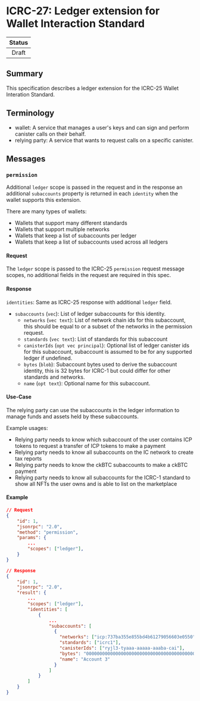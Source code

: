 # ICRC-27: Ledger extension for Wallet Interaction Standard

| Status |
|:------:|
| Draft  |

## Summary

This specification describes a ledger extension for the ICRC-25 Wallet Interation Standard.

## Terminology

* wallet: A service that manages a user's keys and can sign and perform canister calls on their behalf.
* relying party: A service that wants to request calls on a specific canister.

## Messages

### `permission`

Additional `ledger` scope is passed in the request and in the response an additional `subaccounts` property is returned in each `identity` when the wallet supports this extension.

There are many types of wallets:
- Wallets that support many different standards
- Wallets that support multiple networks
- Wallets that keep a list of subaccounts per ledger
- Wallets that keep a list of subaccounts used across all ledgers

#### Request

The `ledger` scope is passed to the ICRC-25 `permission` request message scopes, no additional fields in the request are required in this spec.

#### Response

`identities`: Same as ICRC-25 response with additional `ledger` field.
  - `subaccounts` (`vec`): List of ledger subaccounts for this identity.
    - `networks` (`vec text`): List of network chain ids for this subaccount, this should be equal to or a subset of the networks in the permission request.
    - `standards` (`vec text`): List of standards for this subaccount
    - `canisterIds` (`opt vec principal`): Optional list of ledger canister ids for this subaccount, subaccount is assumed to be for any supported ledger if undefined.
    - `bytes` (`blob`): Subaccount bytes used to derive the subaccount identity, this is 32 bytes for ICRC-1 but could differ for other standards and networks.
    - `name` (`opt text`): Optional name for this subaccount.

#### Use-Case

The relying party can use the subaccounts in the ledger information to manage funds and assets held by these subaccounts.

Example usages:
- Relying party needs to know which subaccount of the user contains ICP tokens to request a transfer of ICP tokens to make a payment
- Relying party needs to know all subaccounts on the IC network to create tax reports
- Relying party needs to know the ckBTC subaccounts to make a ckBTC payment
- Relying party needs to know all subaccounts for the ICRC-1 standard to show all NFTs the user owns and is able to list on the marketplace

#### Example

```json
// Request
{
    "id": 1,
    "jsonrpc": "2.0",
    "method": "permission",
    "params": {
        ...
        "scopes": ["ledger"],
    }
}

// Response
{
    "id": 1,
    "jsonrpc": "2.0",
    "result": {
        ...
        "scopes": ["ledger"],
        "identities": [
            {
                ...
                "subaccounts": [
                  {
                    "networks": ["icp:737ba355e855bd4b61279056603e0550"],
                    "standards": ["icrc1"],
                    "canisterIds": ["ryjl3-tyaaa-aaaaa-aaaba-cai"],
                    "bytes": "0000000000000000000000000000000000000000000000000000000000e73f5c",
                    "name": "Account 3"
                  }
                ]
            }
        ]
    }
}
```
